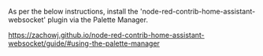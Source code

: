 As per the below instructions, install the 'node-red-contrib-home-assistant-websocket' plugin via the Palette Manager.

https://zachowj.github.io/node-red-contrib-home-assistant-websocket/guide/#using-the-palette-manager


